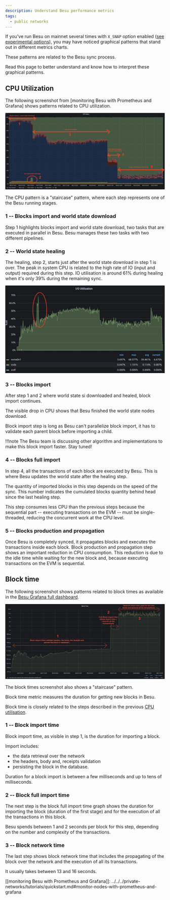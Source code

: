 ```yaml
---
description: Understand Besu performance metrics
tags:
  - public networks
---
```


If you've run Besu on mainnet several times with `X_SNAP` option enabled
([see experimental options](../../reference/cli/options.md#xhelp)),
you may have noticed graphical patterns that stand out in different metrics charts.

These patterns are related to the Besu sync process.

Read this page to better understand and know how to interpret these graphical patterns.

## CPU Utilization

The following screenshot from [monitoring Besu with Prometheus and Grafana] shows patterns related to CPU utilization.

![CPU Grafana Besu dashboard patterns](../../../images/besu-cpu-pattern-during-sync.png)

The CPU pattern is a "staircase" pattern, where each step represents one of the Besu running stages.

### 1 -- Blocks import and world state download

Step 1 highlights blocks import and world state download, two tasks that are executed in parallel in Besu.
Besu manages these two tasks with two different pipelines.

### 2 -- World state healing

The healing, step 2, starts just after the world state download in step 1 is over.
The peak in system CPU is related to the high rate of IO (input and output) required during this step.
IO utilisation is around 61% during healing when it's only 39% during the remaining sync.

![io utilization](../../../images/io-utilization.png)

### 3 -- Blocks import

After step 1 and 2 where world state si downloaded and healed, block import continues.

The visible drop in CPU shows that Besu finished the world state nodes download.

Block import step is long as Besu can't parallelize block import,
it has to validate each parent block before importing a child.

!!!note
    The Besu team is discussing other algorithm and implementations to make this block import faster.
    Stay tuned!

### 4 -- Blocks full import

In step 4, all the transactions of each block are executed by Besu.
This is where Besu updates the world state after the healing step.

The quantity of imported blocks in this step depends on the speed of the sync.
This number indicates the cumulated blocks quantity behind head since the last healing step.

This step consumes less CPU than the previous steps because the sequential part
-- executing transactions on the EVM -- must be single-threaded,
reducing the concurrent work at the CPU level.

### 5 -- Blocks production and propagation

Once Besu is completely synced, it propagates blocks and executes the transactions inside each block.
Block production and propagation step shows an important reduction in CPU consumption.
This reduction is due to the idle time while waiting for the new block and, because executing
transactions on the EVM is sequential.

## Block time

The following screenshot shows patterns related to block times as available in the [Besu Grafana full dashboard](https://grafana.com/grafana/dashboards/16455-besu-full/).

![Block time Grafana Besu dashboard patterns](../../../images/block-time.png)

The block times screenshot also shows a "staircase" pattern.

Block time metric measures the duration for getting new blocks in Besu.

Block time is closely related to the steps described in the previous [CPU utilisation](#cpu-utilization).

### 1 -- Block import time

Block import time, as visible in step 1, is the duration for importing a block.

Import includes:

- the data retrieval over the network
- the headers, body and, receipts validation
- persisting the block in the database.

Duration for a block import is between a few milliseconds and up to tens of milliseconds.

### 2 -- Block full import time

The next step is the block full import time graph shows the duration for importing the block
(duration of the first stage) and for the execution of all the transactions in this block.

Besu spends between 1 and 2 seconds per block for this step, depending on the number and complexity
of the transactions.

### 3 -- Block network time

The last step shows block network time that includes the propagating of the block over the network and
the execution of all its transactions.

It usually takes between 13 and 16 seconds.

[[monitoring Besu with Prometheus and Grafana]]: ../../../private-networks/tutorials/quickstart.md#monitor-nodes-with-prometheus-and-grafana
